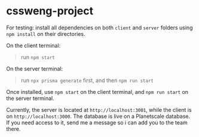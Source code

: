 # cssweng-project

For testing:
install all dependencies on both `client` and `server` folders using ``npm install`` on their directories.

On the client terminal:
> run `npm start`

On the server terminal:
> run `npx prisma generate` first, and then `npm run start`

Once installed, use `npm start` on the client terminal, and `npm run start` on the server terminal.

Currently, the server is located at `http://localhost:3001`, while the client is on `http://localhost:3000`.
The database is live on a Planetscale database. If you need access to it, send me a message so i can add you to the team there.